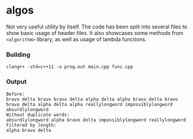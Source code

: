 # algos

Not very useful utility by itself. The code has been split into several files to show basic usage of header files. It also showcases some methods from `<algorithm>` library, as well as usage of lambda functions.

### Building
```
clang++ -std=c++11 -o prog.out main.cpp func.cpp
```

### Output
```
Before:
bravo delta bravo bravo delta alpha delta alpha bravo delta bravo bravo delta alpha delta alpha reallylongword impossiblylongword absurdlylongword
Without duplicate words:
absurdlylongword alpha bravo delta impossiblylongword reallylongword
Filtered by length:
alpha bravo delta
```